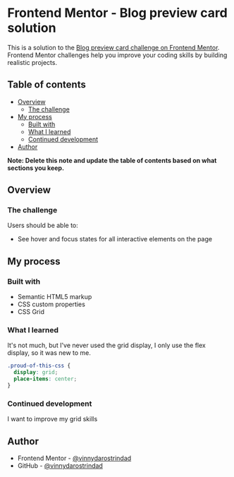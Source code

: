 # Frontend Mentor - Blog preview card solution

This is a solution to the [Blog preview card challenge on Frontend Mentor](https://www.frontendmentor.io/challenges/blog-preview-card-ckPaj01IcS). Frontend Mentor challenges help you improve your coding skills by building realistic projects. 

## Table of contents

- [Overview](#overview)
  - [The challenge](#the-challenge)
- [My process](#my-process)
  - [Built with](#built-with)
  - [What I learned](#what-i-learned)
  - [Continued development](#continued-development)
- [Author](#author)

**Note: Delete this note and update the table of contents based on what sections you keep.**

## Overview

### The challenge

Users should be able to:

- See hover and focus states for all interactive elements on the page

## My process

### Built with

- Semantic HTML5 markup
- CSS custom properties
- CSS Grid

### What I learned

It's not much, but I've never used the grid display, I only use the flex display, so it was new to me.

```css
.proud-of-this-css {
  display: grid;
  place-items: center;
}
```

### Continued development

I want to improve my grid skills

## Author

- Frontend Mentor - [@vinnydarostrindad](https://www.frontendmentor.io/profile/vinnydarostrindad)
- GitHub - [@vinnydarostrindad](https://github.com/vinnydarostrindad)
